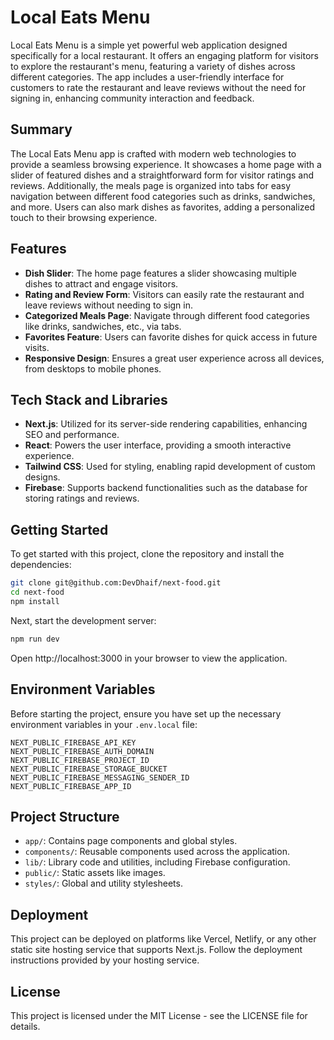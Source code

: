 # Local Eats Menu

Local Eats Menu is a simple yet powerful web application designed specifically for a local restaurant. It offers an engaging platform for visitors to explore the restaurant's menu, featuring a variety of dishes across different categories. The app includes a user-friendly interface for customers to rate the restaurant and leave reviews without the need for signing in, enhancing community interaction and feedback.

## Summary

The Local Eats Menu app is crafted with modern web technologies to provide a seamless browsing experience. It showcases a home page with a slider of featured dishes and a straightforward form for visitor ratings and reviews. Additionally, the meals page is organized into tabs for easy navigation between different food categories such as drinks, sandwiches, and more. Users can also mark dishes as favorites, adding a personalized touch to their browsing experience.

## Features

- **Dish Slider**: The home page features a slider showcasing multiple dishes to attract and engage visitors.
- **Rating and Review Form**: Visitors can easily rate the restaurant and leave reviews without needing to sign in.
- **Categorized Meals Page**: Navigate through different food categories like drinks, sandwiches, etc., via tabs.
- **Favorites Feature**: Users can favorite dishes for quick access in future visits.
- **Responsive Design**: Ensures a great user experience across all devices, from desktops to mobile phones.

## Tech Stack and Libraries

- **Next.js**: Utilized for its server-side rendering capabilities, enhancing SEO and performance.
- **React**: Powers the user interface, providing a smooth interactive experience.
- **Tailwind CSS**: Used for styling, enabling rapid development of custom designs.
- **Firebase**: Supports backend functionalities such as the database for storing ratings and reviews.

## Getting Started

To get started with this project, clone the repository and install the dependencies:

```bash
git clone git@github.com:DevDhaif/next-food.git
cd next-food
npm install
```

Next, start the development server:

```bash
npm run dev
```

Open http://localhost:3000 in your browser to view the application.

## Environment Variables

Before starting the project, ensure you have set up the necessary environment variables in your `.env.local` file:

```
NEXT_PUBLIC_FIREBASE_API_KEY
NEXT_PUBLIC_FIREBASE_AUTH_DOMAIN
NEXT_PUBLIC_FIREBASE_PROJECT_ID
NEXT_PUBLIC_FIREBASE_STORAGE_BUCKET
NEXT_PUBLIC_FIREBASE_MESSAGING_SENDER_ID
NEXT_PUBLIC_FIREBASE_APP_ID
```

## Project Structure

- `app/`: Contains page components and global styles.
- `components/`: Reusable components used across the application.
- `lib/`: Library code and utilities, including Firebase configuration.
- `public/`: Static assets like images.
- `styles/`: Global and utility stylesheets.

## Deployment

This project can be deployed on platforms like Vercel, Netlify, or any other static site hosting service that supports Next.js. Follow the deployment instructions provided by your hosting service.

## License

This project is licensed under the MIT License - see the LICENSE file for details.
